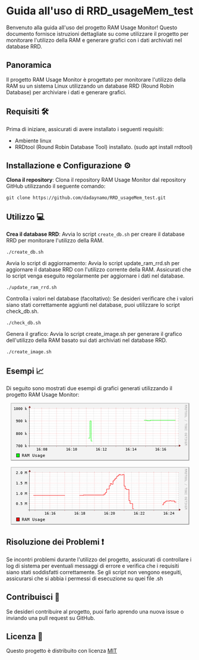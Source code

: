 # Guida all'uso di RRD_usageMem_test

Benvenuto alla guida all'uso del progetto RAM Usage Monitor! Questo documento fornisce istruzioni dettagliate su come utilizzare il progetto per monitorare l'utilizzo della RAM e generare grafici con i dati archiviati nel database RRD.

## Panoramica

Il progetto RAM Usage Monitor è progettato per monitorare l'utilizzo della RAM su un sistema Linux utilizzando un database RRD (Round Robin Database) per archiviare i dati e generare grafici.

## Requisiti 🛠️

Prima di iniziare, assicurati di avere installato i seguenti requisiti:

- Ambiente linux
- RRDtool (Round Robin Database Tool) installato. (sudo apt install rrdtool)

## Installazione e Configurazione ⚙️

**Clona il repository**: Clona il repository RAM Usage Monitor dal repository GitHub utilizzando il seguente comando:
   
   ```
   git clone https://github.com/dadaynamo/RRD_usageMem_test.git
   ```
## Utilizzo 💻
**Crea il database RRD**: Avvia lo script `create_db.sh` per creare il database RRD per monitorare l'utilizzo della RAM.

```
./create_db.sh
```
Avvia lo script di aggiornamento: Avvia lo script update_ram_rrd.sh per aggiornare il database RRD con l'utilizzo corrente della RAM. Assicurati che lo script venga eseguito regolarmente per aggiornare i dati nel database.
```
./update_ram_rrd.sh
```
Controlla i valori nel database (facoltativo): Se desideri verificare che i valori siano stati correttamente aggiunti nel database, puoi utilizzare lo script check_db.sh.
```
./check_db.sh
```
Genera il grafico: Avvia lo script create_image.sh per generare il grafico dell'utilizzo della RAM basato sui dati archiviati nel database RRD.
```
./create_image.sh
```
## Esempi 📈

Di seguito sono mostrati due esempi di grafici generati utilizzando il progetto RAM Usage Monitor:

<p align="center">
  <img src="ram_usage.png" alt="Grafico RAM Usage">
</p>

<p align="center">
  <img src="ver1_ram_usage.png" alt="Grafico RAM Usage con carico su RAM">
</p>


## Risoluzione dei Problemi ❗

Se incontri problemi durante l'utilizzo del progetto, assicurati di controllare i log di sistema per eventuali messaggi di errore e verifica che i requisiti siano stati soddisfatti correttamente.
Se gli script non vengono eseguiti, assicurarsi che si abbia i permessi di esecuzione su quei file .sh

## Contribuisci 🚀

Se desideri contribuire al progetto, puoi farlo aprendo una nuova issue o inviando una pull request su GitHub.

## Licenza 📄

Questo progetto è distribuito con licenza [MIT](LICENSE)
